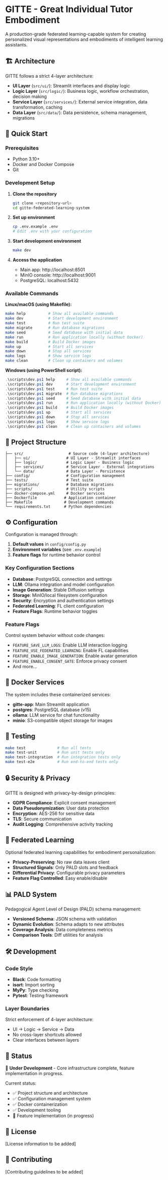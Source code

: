 # GITTE - Great Individual Tutor Embodiment

A production-grade federated learning-capable system for creating personalized visual representations and embodiments of intelligent learning assistants.

## 🏗️ Architecture

GITTE follows a strict 4-layer architecture:

- **UI Layer** (`src/ui/`): Streamlit interfaces and display logic
- **Logic Layer** (`src/logic/`): Business logic, workflow orchestration, decision making  
- **Service Layer** (`src/services/`): External service integration, data transformation, caching
- **Data Layer** (`src/data/`): Data persistence, schema management, migrations

## 🚀 Quick Start

### Prerequisites

- Python 3.10+
- Docker and Docker Compose
- Git

### Development Setup

1. **Clone the repository**
   ```bash
   git clone <repository-url>
   cd gitte-federated-learning-system
   ```

2. **Set up environment**
   ```bash
   cp .env.example .env
   # Edit .env with your configuration
   ```

3. **Start development environment**
   ```bash
   make dev
   ```

4. **Access the application**
   - Main app: http://localhost:8501
   - MinIO console: http://localhost:9001
   - PostgreSQL: localhost:5432

### Available Commands

**Linux/macOS (using Makefile):**
```bash
make help          # Show all available commands
make dev           # Start development environment
make test          # Run test suite
make migrate       # Run database migrations
make seed          # Seed database with initial data
make run           # Run application locally (without Docker)
make build         # Build Docker images
make up            # Start all services
make down          # Stop all services
make logs          # Show service logs
make clean         # Clean up containers and volumes
```

**Windows (using PowerShell script):**
```powershell
.\scripts\dev.ps1 help     # Show all available commands
.\scripts\dev.ps1 dev      # Start development environment
.\scripts\dev.ps1 test     # Run test suite
.\scripts\dev.ps1 migrate  # Run database migrations
.\scripts\dev.ps1 seed     # Seed database with initial data
.\scripts\dev.ps1 run      # Run application locally (without Docker)
.\scripts\dev.ps1 build    # Build Docker images
.\scripts\dev.ps1 up       # Start all services
.\scripts\dev.ps1 down     # Stop all services
.\scripts\dev.ps1 logs     # Show service logs
.\scripts\dev.ps1 clean    # Clean up containers and volumes
```

## 📁 Project Structure

```
├── src/                    # Source code (4-layer architecture)
│   ├── ui/                # UI Layer - Streamlit interfaces
│   ├── logic/             # Logic Layer - Business logic
│   ├── services/          # Service Layer - External integrations
│   └── data/              # Data Layer - Persistence
├── config/                # Configuration management
├── tests/                 # Test suite
├── migrations/            # Database migrations
├── scripts/               # Utility scripts
├── docker-compose.yml     # Docker services
├── Dockerfile            # Application container
├── Makefile              # Development commands
└── requirements.txt      # Python dependencies
```

## ⚙️ Configuration

Configuration is managed through:

1. **Default values** in `config/config.py`
2. **Environment variables** (see `.env.example`)
3. **Feature flags** for runtime behavior control

### Key Configuration Sections

- **Database**: PostgreSQL connection and settings
- **LLM**: Ollama integration and model configuration
- **Image Generation**: Stable Diffusion settings
- **Storage**: MinIO/local filesystem configuration
- **Security**: Encryption and authentication settings
- **Federated Learning**: FL client configuration
- **Feature Flags**: Runtime behavior toggles

### Feature Flags

Control system behavior without code changes:

- `FEATURE_SAVE_LLM_LOGS`: Enable LLM interaction logging
- `FEATURE_USE_FEDERATED_LEARNING`: Enable FL capabilities
- `FEATURE_ENABLE_IMAGE_GENERATION`: Enable avatar generation
- `FEATURE_ENABLE_CONSENT_GATE`: Enforce privacy consent
- And more...

## 🐳 Docker Services

The system includes these containerized services:

- **gitte-app**: Main Streamlit application
- **postgres**: PostgreSQL database (v15)
- **ollama**: LLM service for chat functionality
- **minio**: S3-compatible object storage for images

## 🧪 Testing

```bash
make test              # Run all tests
make test-unit         # Run unit tests only
make test-integration  # Run integration tests only
make test-e2e          # Run end-to-end tests only
```

## 🔒 Security & Privacy

GITTE is designed with privacy-by-design principles:

- **GDPR Compliance**: Explicit consent management
- **Data Pseudonymization**: User data protection
- **Encryption**: AES-256 for sensitive data
- **TLS**: Secure communication
- **Audit Logging**: Comprehensive activity tracking

## 🤝 Federated Learning

Optional federated learning capabilities for embodiment personalization:

- **Privacy-Preserving**: No raw data leaves client
- **Structured Signals**: Only PALD slots and feedback
- **Differential Privacy**: Configurable privacy parameters
- **Feature Flag Controlled**: Easy enable/disable

## 📊 PALD System

Pedagogical Agent Level of Design (PALD) schema management:

- **Versioned Schema**: JSON schema with validation
- **Dynamic Evolution**: Schema adapts to new attributes
- **Coverage Analysis**: Data completeness metrics
- **Comparison Tools**: Diff utilities for analysis

## 🛠️ Development

### Code Style

- **Black**: Code formatting
- **isort**: Import sorting  
- **MyPy**: Type checking
- **Pytest**: Testing framework

### Layer Boundaries

Strict enforcement of 4-layer architecture:
- UI → Logic → Service → Data
- No cross-layer shortcuts allowed
- Clear interfaces between layers

## 📝 Status

🚧 **Under Development** - Core infrastructure complete, feature implementation in progress.

Current status:
- ✅ Project structure and architecture
- ✅ Configuration management system
- ✅ Docker containerization
- ✅ Development tooling
- 🚧 Feature implementation (in progress)

## 📄 License

[License information to be added]

## 🤝 Contributing

[Contributing guidelines to be added]